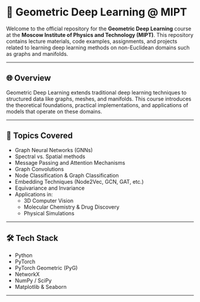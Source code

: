# 📐 Geometric Deep Learning @ MIPT

Welcome to the official repository for the **Geometric Deep Learning** course at the **Moscow Institute of Physics and Technology (MIPT)**. This repository contains lecture materials, code examples, assignments, and projects related to learning deep learning methods on non-Euclidean domains such as graphs and manifolds.

---

## 🌐 Overview

Geometric Deep Learning extends traditional deep learning techniques to structured data like graphs, meshes, and manifolds. This course introduces the theoretical foundations, practical implementations, and applications of models that operate on these domains.

---

## 🧠 Topics Covered

- Graph Neural Networks (GNNs)
- Spectral vs. Spatial methods
- Message Passing and Attention Mechanisms
- Graph Convolutions
- Node Classification & Graph Classification
- Embedding Techniques (Node2Vec, GCN, GAT, etc.)
- Equivariance and Invariance
- Applications in:
  - 3D Computer Vision
  - Molecular Chemistry & Drug Discovery
  - Physical Simulations

---

## 🛠️ Tech Stack

- Python
- PyTorch
- PyTorch Geometric (PyG)
- NetworkX
- NumPy / SciPy
- Matplotlib & Seaborn

---



